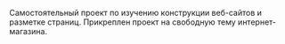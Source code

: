 Самостоятельный проект по изучению конструкции веб-сайтов и разметке страниц. Прикреплен проект на свободную тему интернет-магазина.
